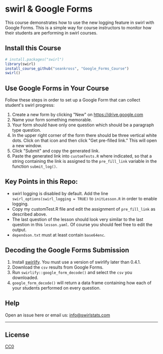 # swirl & Google Forms

This course demonstrates how to use the new logging feature in swirl with Google
Forms.  This is a simple way for course instructors to monitor how their students
are performing in swirl courses. 

## Install this Course

```r
# install.packages("swirl")
library(swirl)
install_course_github("seankross", "Google_Forms_Course")
swirl()
```

## Use Google Forms in Your Course

Follow these steps in order to set up a Google
Form that can collect student's swirl progress:

1. Create a new form by clicking "New" on https://drive.google.com
2. Name your form something memorable.
3. Your form should have only one question which should be a paragraph type 
question.
4. In the upper right corner of the form there should be three vertical white
dots. Click on that icon and then click "Get pre-filled link." This will open
a new window.
5. Click "Submit" and copy the generated link.
6. Paste the generated link into `customTests.R` where indicated, so that a
string containing the link is assigned to the `pre_fill_link` variable in the
function `submit_log()`.

## Key Points in this Repo:

- swirl logging is disabled by default. Add the line 
`swirl_options(swirl_logging = TRUE)` to `initLesson.R` in order to enable 
logging.
- Copy my customTest.R file and edit the assignment of `pre_fill_link` as
described above.
- The last question of the lesson should look very similar to the last question
in this `lesson.yaml`. Of course you should feel free to edit the output.
- `dependson.txt` must at least contain `base64enc`.

## Decoding the Google Forms Submission

1. Install [swirlify](https://github.com/swirldev/swirlify). You must use a
version of swirlify later than 0.4.1.
2. Download the `csv` results from Google Forms.
3. Run `swirlify::google_form_decode()` and select the `csv` you downloaded.
4. `google_form_decode()` will return a data frame containing how each of your
students performed on every question.

## Help

Open an issue here or email us: info@swirlstats.com

---

## License

[CC0](https://creativecommons.org/publicdomain/zero/1.0/)